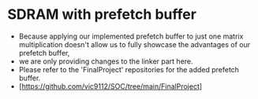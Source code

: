 # SDRAM with prefetch buffer

- Because applying our implemented prefetch buffer to just one matrix multiplication doesn't allow us to fully showcase the advantages of our prefetch buffer,
- we are only providing changes to the linker part here.
- Please refer to the 'FinalProject' repositories for the added prefetch buffer.
- [https://github.com/vic9112/SOC/tree/main/FinalProject]
